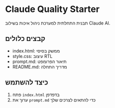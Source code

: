 # Claude Quality Starter

תבנית התחלתית למערכת ניהול איכות בשילוב Claude AI.

## קבצים כלולים
- index.html: ממשק בסיסי
- style.css: עיצוב RTL
- prompt.md: תיאור הפרומפט
- README.md: מדריך התחלה

## כיצד להשתמש
1. פתח `index.html` בדפדפן
2. ערוך את `prompt.md` כדי להתאים לצרכים שלך
